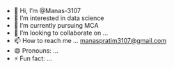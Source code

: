 - 👋 Hi, I’m @Manas-3107
- 👀 I’m interested in data science
- 🌱 I’m currently pursuing MCA
- 💞️ I’m looking to collaborate on ...
- 📫 How to reach me ... manaspratim3107@gmail.com
- 😄 Pronouns: ...
- ⚡ Fun fact: ...

<!---
Manas-3107/Manas-3107 is a ✨ special ✨ repository because its `README.md` (this file) appears on your GitHub profile.
You can click the Preview link to take a look at your changes.
--->

